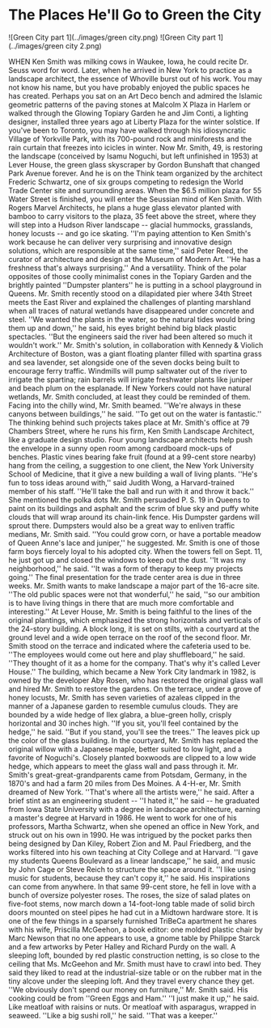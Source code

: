 The Places He'll Go to Green the City
===

![Green City part 1](../images/green city.png)
![Green City part 1](../images/green city 2.png)

WHEN Ken Smith was milking cows in Waukee, Iowa, he could recite Dr. Seuss word for word. Later, when he arrived in New York to practice as a landscape architect, the essence of Whoville burst out of his work.
You may not know his name, but you have probably enjoyed the public spaces he has created. Perhaps you sat on an Art Deco bench and admired the Islamic geometric patterns of the paving stones at Malcolm X Plaza in Harlem or walked through the Glowing Topiary Garden he and Jim Conti, a lighting designer, installed three years ago at Liberty Plaza for the winter solstice. If you've been to Toronto, you may have walked through his idiosyncratic Village of Yorkville Park, with its 700-pound rock and miniforests and the rain curtain that freezes into icicles in winter.
Now Mr. Smith, 49, is restoring the landscape (conceived by Isamu Noguchi, but left unfinished in 1953) at Lever House, the green glass skyscraper by Gordon Bunshaft that changed Park Avenue forever. And he is on the Think team organized by the architect Frederic Schwartz, one of six groups competing to redesign the World Trade Center site and surrounding areas.
When the $6.5 million plaza for 55 Water Street is finished, you will enter the Seussian mind of Ken Smith. With Rogers Marvel Architects, he plans a huge glass elevator planted with bamboo to carry visitors to the plaza, 35 feet above the street, where they will step into a Hudson River landscape -- glacial hummocks, grasslands, honey locusts -- and go ice skating.
''I'm paying attention to Ken Smith's work because he can deliver very surprising and innovative design solutions, which are responsible at the same time,'' said Peter Reed, the curator of architecture and design at the Museum of Modern Art. ''He has a freshness that's always surprising.''
And a versatility. Think of the polar opposites of those coolly minimalist cones in the Topiary Garden and the brightly painted ''Dumpster planters'' he is putting in a school playground in Queens.
Mr. Smith recently stood on a dilapidated pier where 34th Street meets the East River and explained the challenges of planting marshland when all traces of natural wetlands have disappeared under concrete and steel.
''We wanted the plants in the water, so the natural tides would bring them up and down,'' he said, his eyes bright behind big black plastic spectacles. ''But the engineers said the river had been altered so much it wouldn't work.''
Mr. Smith's solution, in collaboration with Kennedy & Violich Architecture of Boston, was a giant floating planter filled with spartina grass and sea lavender, set alongside one of the seven docks being built to encourage ferry traffic. Windmills will pump saltwater out of the river to irrigate the spartina; rain barrels will irrigate freshwater plants like juniper and beach plum on the esplanade. If New Yorkers could not have natural wetlands, Mr. Smith concluded, at least they could be reminded of them.
Facing into the chilly wind, Mr. Smith beamed. ''We're always in these canyons between buildings,'' he said. ''To get out on the water is fantastic.''
The thinking behind such projects takes place at Mr. Smith's office at 79 Chambers Street, where he runs his firm, Ken Smith Landscape Architect, like a graduate design studio. Four young landscape architects help push the envelope in a sunny open room among cardboard mock-ups of benches. Plastic vines bearing fake fruit (found at a 99-cent store nearby) hang from the ceiling, a suggestion to one client, the New York University School of Medicine, that it give a new building a wall of living plants.
''He's fun to toss ideas around with,'' said Judith Wong, a Harvard-trained member of his staff. ''He'll take the ball and run with it and throw it back.'' She mentioned the polka dots Mr. Smith persuaded P. S. 19 in Queens to paint on its buildings and asphalt and the scrim of blue sky and puffy white clouds that will wrap around its chain-link fence. His Dumpster gardens will sprout there.
Dumpsters would also be a great way to enliven traffic medians, Mr. Smith said. ''You could grow corn, or have a portable meadow of Queen Anne's lace and juniper,'' he suggested.
Mr. Smith is one of those farm boys fiercely loyal to his adopted city. When the towers fell on Sept. 11, he just got up and closed the windows to keep out the dust. ''It was my neighborhood,'' he said. ''It was a form of therapy to keep my projects going.''
The final presentation for the trade center area is due in three weeks. Mr. Smith wants to make landscape a major part of the 16-acre site. ''The old public spaces were not that wonderful,'' he said, ''so our ambition is to have living things in there that are much more comfortable and interesting.''
At Lever House, Mr. Smith is being faithful to the lines of the original plantings, which emphasized the strong horizontals and verticals of the 24-story building. A block long, it is set on stilts, with a courtyard at the ground level and a wide open terrace on the roof of the second floor.
Mr. Smith stood on the terrace and indicated where the cafeteria used to be. ''The employees would come out here and play shuffleboard,'' he said. ''They thought of it as a home for the company. That's why it's called Lever House.''
The building, which became a New York City landmark in 1982, is owned by the developer Aby Rosen, who has restored the original glass wall and hired Mr. Smith to restore the gardens. On the terrace, under a grove of honey locusts, Mr. Smith has seven varieties of azaleas clipped in the manner of a Japanese garden to resemble cumulus clouds. They are bounded by a wide hedge of Ilex glabra, a blue-green holly, crisply horizontal and 30 inches high.
''If you sit, you'll feel contained by the hedge,'' he said. ''But if you stand, you'll see the trees.'' The leaves pick up the color of the glass building.
In the courtyard, Mr. Smith has replaced the original willow with a Japanese maple, better suited to low light, and a favorite of Noguchi's. Closely planted boxwoods are clipped to a low wide hedge, which appears to meet the glass wall and pass through it.
Mr. Smith's great-great-grandparents came from Potsdam, Germany, in the 1870's and had a farm 20 miles from Des Moines. A 4-H-er, Mr. Smith dreamed of New York. ''That's where all the artists were,'' he said.
After a brief stint as an engineering student -- ''I hated it,'' he said -- he graduated from Iowa State University with a degree in landscape architecture, earning a master's degree at Harvard in 1986. He went to work for one of his professors, Martha Schwartz, when she opened an office in New York, and struck out on his own in 1990.
He was intrigued by the pocket parks then being designed by Dan Kiley, Robert Zion and M. Paul Friedberg, and the works filtered into his own teaching at City College and at Harvard. ''I gave my students Queens Boulevard as a linear landscape,'' he said, and music by John Cage or Steve Reich to structure the space around it. ''I like using music for students, because they can't copy it,'' he said.
His inspirations can come from anywhere. In that same 99-cent store, he fell in love with a bunch of oversize polyester roses. The roses, the size of salad plates on five-foot stems, now march down a 14-foot-long table made of solid birch doors mounted on steel pipes he had cut in a Midtown hardware store.
It is one of the few things in a sparsely furnished TriBeCa apartment he shares with his wife, Priscilla McGeehon, a book editor: one molded plastic chair by Marc Newson that no one appears to use, a gnome table by Philippe Starck and a few artworks by Peter Halley and Richard Purdy on the wall. A sleeping loft, bounded by red plastic construction netting, is so close to the ceiling that Ms. McGeehon and Mr. Smith must have to crawl into bed.
They said they liked to read at the industrial-size table or on the rubber mat in the tiny alcove under the sleeping loft. And they travel every chance they get. ''We obviously don't spend our money on furniture,'' Mr. Smith said.
His cooking could be from ''Green Eggs and Ham.'' ''I just make it up,'' he said. Like meatloaf with raisins or nuts. Or meatloaf with asparagus, wrapped in seaweed. ''Like a big sushi roll,'' he said. ''That was a keeper.''
